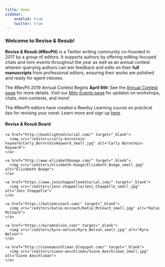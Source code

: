 ```yaml
---
title: Home
sidebar:
    enabled: true
    twitter: true
---
```


### Welcome to Revise & Resub!

**Revise & Resub (#RevPit)** is a Twitter writing community co-founded in 2017 by a group of editors. It supports authors by offering editing-focused chats and mini-events throughout the year as well as an annual contest wherein querying authors can win feedback and edits on their **full manuscripts** from professional editors, ensuring their works are polished and ready for agent inboxes.

The #RevPit 2019 Annual Contest Begins **April 6th**! See the [Annual Contest page](http://reviseresub.com/annual-contest) for more details. Visit our [Mini-Events page](http://reviseresub.com/mini-events) for updates on workshops, chats, mini-contests, and more!

The #RevPit editors have created a Reedsy Learning course on practical tips for revising your novel. Learn more and sign up [here](https://blog.reedsy.com/learning/courses/writing/novel-revision-practical-tips-rewrites?target=_blank).

#### Revise & Resub Board

<div class="pure-g">

  <div class="plank-editor pure-u-1-2 pure-u-md-1-3 pure-u-lg-1-6">

    <a href="http://booklighteditorial.com/" target="_blank">
      <img src="/editors/carly-bornstein-hayward/Carly_BornsteinHayward_small.jpg" alt="Carly Bornstein-Hayward">
    </a>
    
  </div>

  <div class="plank-editor pure-u-1-2 pure-u-md-1-3 pure-u-lg-1-6">

    <a href="http://www.elizabethbuege.com/" target="_blank">
      <img src="/editors/elizabeth-buege/Elizabeth_Buege_small.jpg" alt="Elizabeth Buege">
    </a>
    
  </div>

  <div class="plank-editor pure-u-1-2 pure-u-md-1-3 pure-u-lg-1-6">

    <a href="https://www.jenichappelleeditorial.com/" target="_blank">
      <img src="/editors/jeni-chappelle/Jeni_Chappelle_small.jpg" alt="Jeni Chappelle">
    </a>
    
  </div>

  <div class="plank-editor pure-u-1-2 pure-u-md-1-3 pure-u-lg-1-6">

    <a href="https://katiemccoach.com/" target="_blank">
      <img src="/editors/katie-mccoach/Katie_McCoach_small.jpg" alt="Katie McCoach">
    </a>
    
  </div>

  <div class="plank-editor pure-u-1-2 pure-u-md-1-3 pure-u-lg-1-6">

    <a href="https://kyramnelson.com/" target="_blank">
      <img src="/editors/kyra-nelson/Kyra_Nelson_small.jpg" alt="Kyra Nelson">
    </a>
    
  </div>

  <div class="plank-editor pure-u-1-2 pure-u-md-1-3 pure-u-lg-1-6">

    <a href="http://sioneaeschliman.blogspot.com/" target="_blank">
      <img src="/editors/sione-aeschliman/Sione_Aeschliman_small.jpg" alt="Sione Aeschliman">
    </a>
    
  </div>
  
</div>
